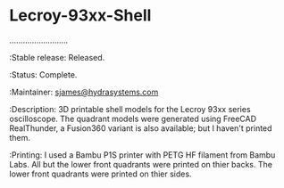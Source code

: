 # Lecroy-93xx-Shell
..........................

:Stable release:  Released.

:Status:  Complete.

:Maintainer:  sjames@hydrasystems.com

:Description:  3D printable shell models for the Lecroy 93xx series oscilloscope. The quadrant models were generated using FreeCAD RealThunder, a Fusion360 variant is also available; but I haven't printed them.

:Printing: I used a Bambu P1S printer with PETG HF filament from Bambu Labs. All but the lower front quadrants were printed on thier backs. The lower front quadrants were printed on thier sides.


